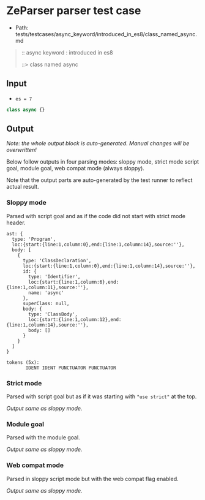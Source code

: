 # ZeParser parser test case

- Path: tests/testcases/async_keyword/introduced_in_es8/class_named_async.md

> :: async keyword : introduced in es8
>
> ::> class named async

## Input

- `es = 7`

`````js
class async {}
`````

## Output

_Note: the whole output block is auto-generated. Manual changes will be overwritten!_

Below follow outputs in four parsing modes: sloppy mode, strict mode script goal, module goal, web compat mode (always sloppy).

Note that the output parts are auto-generated by the test runner to reflect actual result.

### Sloppy mode

Parsed with script goal and as if the code did not start with strict mode header.

`````
ast: {
  type: 'Program',
  loc:{start:{line:1,column:0},end:{line:1,column:14},source:''},
  body: [
    {
      type: 'ClassDeclaration',
      loc:{start:{line:1,column:0},end:{line:1,column:14},source:''},
      id: {
        type: 'Identifier',
        loc:{start:{line:1,column:6},end:{line:1,column:11},source:''},
        name: 'async'
      },
      superClass: null,
      body: {
        type: 'ClassBody',
        loc:{start:{line:1,column:12},end:{line:1,column:14},source:''},
        body: []
      }
    }
  ]
}

tokens (5x):
       IDENT IDENT PUNCTUATOR PUNCTUATOR
`````

### Strict mode

Parsed with script goal but as if it was starting with `"use strict"` at the top.

_Output same as sloppy mode._

### Module goal

Parsed with the module goal.

_Output same as sloppy mode._

### Web compat mode

Parsed in sloppy script mode but with the web compat flag enabled.

_Output same as sloppy mode._
